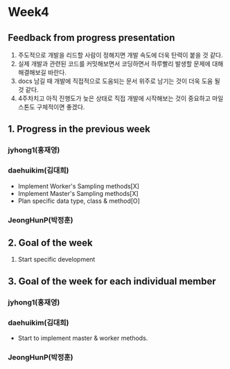 # Week4
## Feedback from progress presentation
1. 주도적으로 개발을 리드할 사람이 정해지면 개발 속도에 더욱 탄력이 붙을 것 같다.
2. 실제 개발과 관련된 코드를 커밋해보면서 코딩하면서 하루빨리 발생할 문제에 대해 해결해보길 바란다.
3. docs 남길 때 개발에 직접적으로 도움되는 문서 위주로 남기는 것이 더욱 도움 될 것 같다.
4. 4주차치고 아직 진행도가 늦은 상태로 직접 개발에 시작해보는 것이 중요하고 마일스톤도 구체적이면 좋겠다.

## 1. Progress in the previous week
### jyhong1(홍재영)


### daehuikim(김대희)
* Implement Worker's Sampling methods[X]
* Implement Master's Sampling methods[X]
* Plan specific data type, class & method[O]

### JeongHunP(박정훈)


## 2. Goal of the week
1. Start specific development

## 3. Goal of the week for each individual member
### jyhong1(홍재영)


### daehuikim(김대희)
* Start to implement master & worker methods.

### JeongHunP(박정훈)


